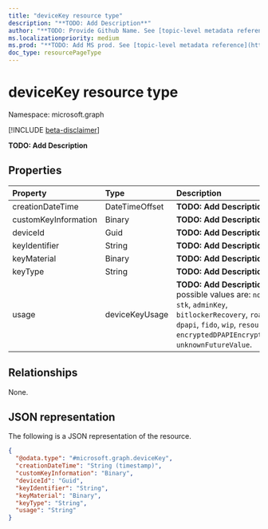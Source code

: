 ```yaml
---
title: "deviceKey resource type"
description: "**TODO: Add Description**"
author: "**TODO: Provide Github Name. See [topic-level metadata reference](https://msgo.azurewebsites.net/add/document/guidelines/metadata.html#topic-level-metadata)**"
ms.localizationpriority: medium
ms.prod: "**TODO: Add MS prod. See [topic-level metadata reference](https://msgo.azurewebsites.net/add/document/guidelines/metadata.html#topic-level-metadata)**"
doc_type: resourcePageType
---
```


# deviceKey resource type

Namespace: microsoft.graph

[!INCLUDE [beta-disclaimer](../../includes/beta-disclaimer.md)]

**TODO: Add Description**

## Properties
|Property|Type|Description|
|:---|:---|:---|
|creationDateTime|DateTimeOffset|**TODO: Add Description**|
|customKeyInformation|Binary|**TODO: Add Description**|
|deviceId|Guid|**TODO: Add Description**|
|keyIdentifier|String|**TODO: Add Description**|
|keyMaterial|Binary|**TODO: Add Description**|
|keyType|String|**TODO: Add Description**|
|usage|deviceKeyUsage|**TODO: Add Description**. The possible values are: `none`, `ngc`, `stk`, `adminKey`, `bitlockerRecovery`, `roaming`, `dpapi`, `fido`, `wip`, `resourceKey`, `encryptedDPAPIEncryptionKey`, `unknownFutureValue`.|

## Relationships
None.

## JSON representation
The following is a JSON representation of the resource.
<!-- {
  "blockType": "resource",
  "@odata.type": "microsoft.graph.deviceKey"
}
-->
``` json
{
  "@odata.type": "#microsoft.graph.deviceKey",
  "creationDateTime": "String (timestamp)",
  "customKeyInformation": "Binary",
  "deviceId": "Guid",
  "keyIdentifier": "String",
  "keyMaterial": "Binary",
  "keyType": "String",
  "usage": "String"
}
```

